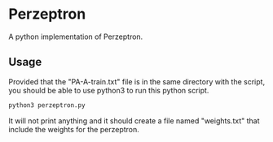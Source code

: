 # Perzeptron

A python implementation of Perzeptron.

## Usage

Provided that the "PA-A-train.txt" file is in the same directory with the script, you should be able to use python3 to run this python script.

```bash
python3 perzeptron.py
```

It will not print anything and it should create a file named "weights.txt" that include the weights for the perzeptron.